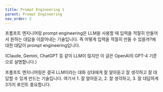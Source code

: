 ```yaml
---
title: Prompt Engineering 1
parent: Prompt Engineering
nav_order: 2
---
```


프롬프트 엔지니어링 prompt engineering은 LLM을 사용할 때 입력을 적절히 만들어서 원하는 대답을 이끌어내는 기술입니다.
즉 어떻게 입력을 적절히 만들 수 있을까?에 대한 대답이 prompt engineering입니다.

(Claude, Gemini, ChatGPT 등 같이 LLM이 많지만 이 글은 OpenAI의 GPT-4 기준으로 설명합니다.)

프롬프트 엔지니어링은 결국 LLM이라는 대화 상대에게 잘 알아듣고 잘 생각하고 잘 대답할 수 있게 만드는 기술입니다.
여기서 1. 잘 알아듣고, 2. 잘 생각하고, 3. 잘 대답하게 3가지 포인트 중요합니다.


